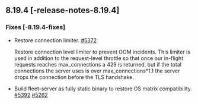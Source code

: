 ## 8.19.4 [-release-notes-8.19.4]




### Fixes [-8.19.4-fixes]

* Restore connection limiter. [#5372](https://github.com/elastic/fleet-server/pull/5372) 

  Restore connection level limiter to prevent OOM incidents.
  This limiter is used in addition to the request-level throttle so that once
  our in-flight requests reaches max_connections a 429 is returned, but if the
  total connections the server uses is over max_connections*1.1 the server drops
  the connection before the TLS handshake.
  
* Build fleet-server as fully static binary to restore OS matrix compatibility. [#5392](https://github.com/elastic/fleet-server/pull/5392) [#5262](https://github.com/elastic/fleet-server/issues/5262)

